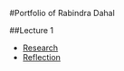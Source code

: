 #Portfolio of Rabindra Dahal

##Lecture 1
 - [Research](/Rabindra/ResearchRecords/session01.md)
 - [Reflection](/Rabindra/Reflections/reflections01.md)


